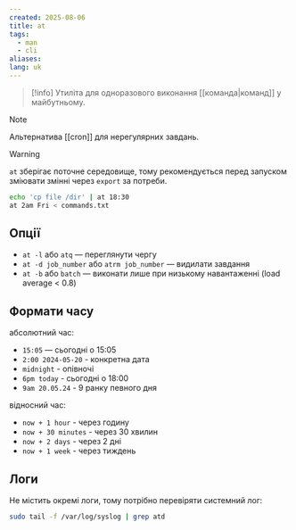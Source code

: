 ```yaml
---
created: 2025-08-06
title: at
tags:
  - man
  - cli
aliases: 
lang: uk
---
```

> [!info] Утиліта для одноразового виконання [[команда|команд]] у майбутньому.

> [!note]
>  Альтернатива [[cron]] для нерегулярних завдань.

> [!warning]
> `at` зберігає поточне середовище, тому рекомендується перед запуском зміювати змінні через `export` за потреби.

```bash
echo 'cp file /dir' | at 18:30
at 2am Fri < commands.txt
```
## Опції

- `at -l` або `atq` — переглянути чергу
- `at -d job_number` або `atrm job_number` — видилати завдання
- `at -b` або `batch` — виконати лише при низькому навантаженні (load average < 0.8)

## Формати часу

абсолютний час:

- `15:05` — сьогодні о 15:05
- `2:00 2024-05-20` - конкретна дата
- `midnight` - опівночі
- `6pm today` - сьогодні о 18:00
- `9am 20.05.24` - 9 ранку певного дня

відносний час:

- `now + 1 hour` - через годину
- `now + 30 minutes` - через 30 хвилин
- `now + 2 days` - через 2 дні
- `now + 1 week` - через тиждень


## Логи

Не містить окремі логи, тому потрібно перевіряти системний лог:

```bash
sudo tail -f /var/log/syslog | grep atd
```